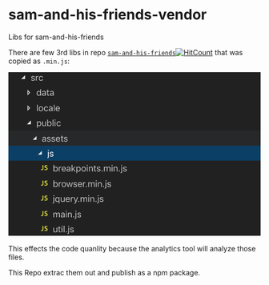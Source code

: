 # sam-and-his-friends-vendor

Libs for sam-and-his-friends

There are few 3rd libs in repo [`sam-and-his-friends`](https://github.com/tningjs/sam-and-his-friends)[![HitCount](https://hits.dwyl.com/tningjs/sam-and-his-friends.svg)](http://hits.dwyl.com/tningjs/sam-and-his-friends) that was copied as `.min.js`:

![vendors](./vendors.png)

This effects the code quanlity because the analytics tool will analyze those files.

This Repo extrac them out and publish as a npm package.